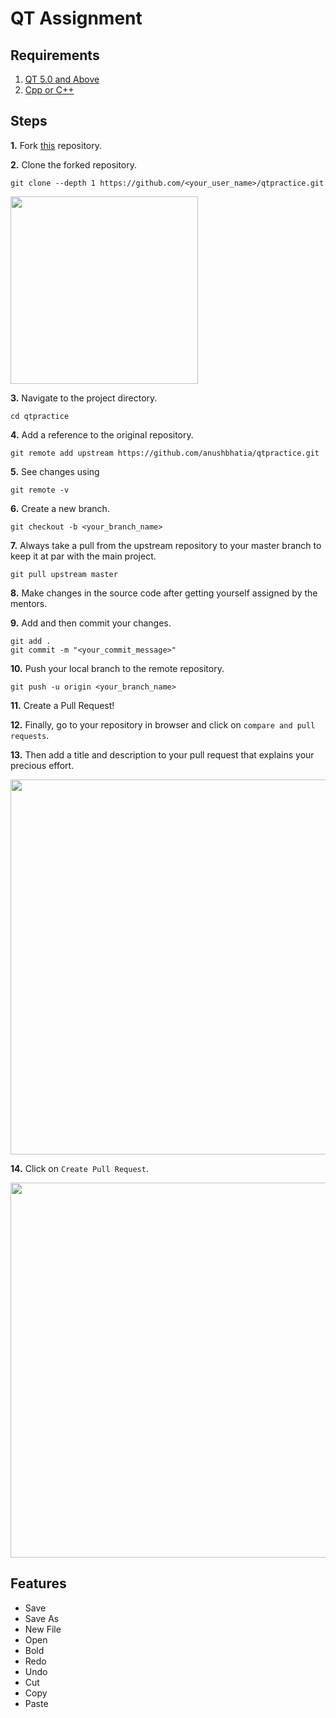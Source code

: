 # QT Assignment

## Requirements
1. [QT 5.0 and Above](https://www.qt.io/download)
2. [Cpp or C++](http://www.codeblocks.org/downloads)

## Steps
**1.**  Fork [this](https://github.com/anushbhatia/qtpractice.git) repository.

**2.**  Clone the forked repository.

```
git clone --depth 1 https://github.com/<your_user_name>/qtpractice.git
```

   <img src="https://encrypted-tbn0.gstatic.com/images?q=tbn%3AANd9GcT5N0HJ9db7jSvcL4dsDscZQBzqQqqKVs0BnO1OVz26glLWKJRY&usqp=CAU" width="300">

**3.** Navigate to the project directory.

```
cd qtpractice
```

**4.** Add a reference to the original repository.

```
git remote add upstream https://github.com/anushbhatia/qtpractice.git
```

**5.** See changes using

```
git remote -v
```

**6.** Create a new branch.

```
git checkout -b <your_branch_name>
```

**7.** Always take a pull from the upstream repository to your master branch to keep it at par with the main project.

```
git pull upstream master
```

**8.** Make changes in the source code after getting yourself assigned by the mentors.

**9.** Add and then commit your changes.

 ```
git add .
git commit -m "<your_commit_message>"
```

**10.** Push your local branch to the remote repository.

```
git push -u origin <your_branch_name>
```

**11.** Create a Pull Request!

**12.** Finally, go to your repository in browser and click on `compare and pull requests`.

**13.** Then add a title and description to your pull request that explains your precious effort.

   <img src="https://user-images.githubusercontent.com/41269164/70219707-47194780-176b-11ea-96c2-d0c401ddb1e0.png" width=600>

**14.** Click on `Create Pull Request`.

   <img src="https://user-images.githubusercontent.com/41269164/70219836-8d6ea680-176b-11ea-81d5-549093bf0954.png" width=600>
   
## Features
- Save
- Save As
- New File
- Open
- Bold
- Redo
- Undo
- Cut
- Copy 
- Paste
